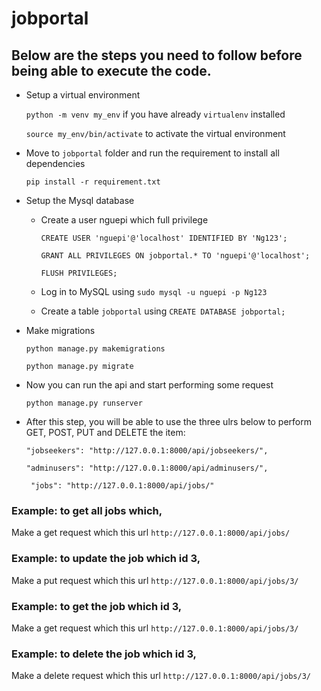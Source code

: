 # jobportal
## Below are the steps you need to follow before being able to execute the code.
* Setup a virtual environment

     ``python -m venv my_env`` if you have already ``virtualenv`` installed

     ``source my_env/bin/activate`` to activate the virtual environment


* Move to ``jobportal`` folder and run the requirement to install all dependencies
    
   ``pip install -r requirement.txt``

* Setup the Mysql database

   * Create a user nguepi which full privilege 
  
     ``CREATE USER 'nguepi'@'localhost' IDENTIFIED BY 'Ng123';``
  
      ``GRANT ALL PRIVILEGES ON jobportal.* TO 'nguepi'@'localhost';``
  
      ``FLUSH PRIVILEGES;``

   * Log in to MySQL using ``sudo mysql -u nguepi -p Ng123``
   * Create a table ``jobportal`` using ``CREATE DATABASE jobportal;
`` 
* Make migrations

   ``python manage.py makemigrations``

   ``python manage.py migrate``
* Now you can run the api and start performing some request

  ``python manage.py runserver``
* After this step, you will be able to use the three ulrs below to perform GET, POST, PUT and DELETE the item:

   ``"jobseekers": "http://127.0.0.1:8000/api/jobseekers/",``

  ``"adminusers": "http://127.0.0.1:8000/api/adminusers/",``

   `` "jobs": "http://127.0.0.1:8000/api/jobs/"``
### Example: to get all jobs which,
  
 Make a get request which this url ``http://127.0.0.1:8000/api/jobs/``

### Example: to update the job which id 3,

 Make a put request which this url ``http://127.0.0.1:8000/api/jobs/3/``

### Example: to get the job which id 3,

  Make a get request which this url ``http://127.0.0.1:8000/api/jobs/3/``

### Example: to delete the job which id 3,

 Make a delete request which this url ``http://127.0.0.1:8000/api/jobs/3/``
